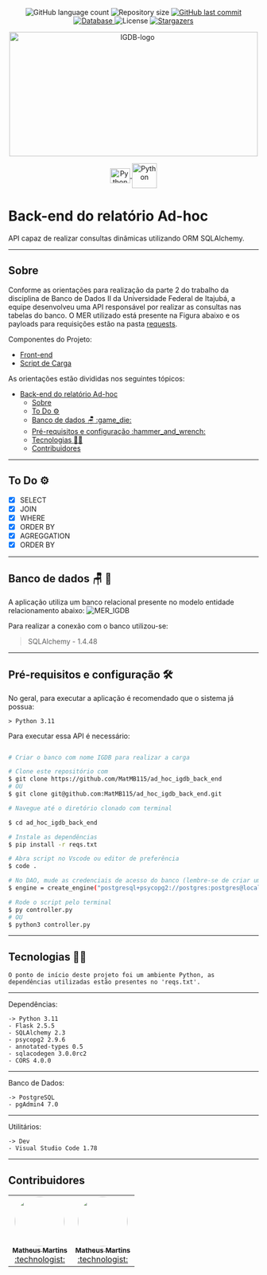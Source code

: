 <p align="center">
  <img alt="GitHub language count" src="https://img.shields.io/github/languages/count/MatMB115/ad_hoc_igdb_back_end?color=a015f5">

  <img alt="Repository size" src="https://img.shields.io/github/repo-size/MatMB115/ad_hoc_igdb_back_end">

  <a href="https://github.com/MatMB115/ad_hoc_igdb_back_end/commits/main">
    <img alt="GitHub last commit" src="https://img.shields.io/github/last-commit/MatMB115/ad_hoc_igdb_back_end">
  </a>
  <a href="https://www.postgresql.org/">
  <img alt="Database" src="https://img.shields.io/badge/database PostgreSQL-red">
  </a>

<img alt="License" src="https://img.shields.io/badge/license-MIT-brightgreen">
  <a href="https://github.com/MatMB115/ad_hoc_igdb_back_end/stargazers">
    <img alt="Stargazers" src="https://img.shields.io/github/stars/MatMB115/ad_hoc_igdb_back_end?style=social">
  </a>
</p>

<p align="center">
  <a href="https://github.com/MatMB115/ad_hoc_igdb_back_end">
    <img src="https://miro.medium.com/v2/resize:fit:720/format:webp/1*DpaeArqM7JWzJLylsVl9lg.png" height="250" width="500" alt="IGDB-logo" />
  </a>
</p>

<p align="center">
    <a href="https://www.python.org/">
        <img align="center" alt="Python" height="30" width="40" src="https://cdn.jsdelivr.net/gh/devicons/devicon/icons/python/python-original-wordmark.svg">
    </a>
    <a href="https://www.python.org/">
        <img align="center" alt="Python" height="50" width="50" src="https://cdn.jsdelivr.net/gh/devicons/devicon/icons/flask/flask-original-wordmark.svg">
    </a>
</p>

# Back-end do relatório Ad-hoc

API capaz de realizar consultas dinâmicas utilizando ORM SQLAlchemy.

---
## Sobre

Conforme as orientações para realização da parte 2 do trabalho da disciplina de Banco de Dados II da Universidade Federal de Itajubá, a equipe desenvolveu uma API responsável por realizar as consultas nas tabelas do banco. O MER utilizado está presente na Figura abaixo e os payloads para requisições estão na pasta [requests](./requests/).

Componentes do Projeto:
- [Front-end](https://gitlab.com/alisonmaciel93/bd_trabalho_final)
- [Script de Carga](https://github.com/MatMB115/script_carga_igdb)

As orientações estão divididas nos seguintes tópicos:

- [Back-end do relatório Ad-hoc](#back-end-do-relatório-ad-hoc)
  - [Sobre](#sobre)
  - [To Do :gear:](#to-do-gear)
  - [Banco de dados :chair: :game\_die:](#banco-de-dados-chair-game_die)
  - [Pré-requisitos e configuração :hammer\_and\_wrench:](#pré-requisitos-e-configuração-hammer_and_wrench)
  - [Tecnologias :technologist:](#tecnologias-technologist)
  - [Contribuidores](#contribuidores)

---
## To Do :gear:
- [x] SELECT
- [x] JOIN
- [x] WHERE
- [x] ORDER BY
- [x] AGREGGATION
- [x] ORDER BY

---
## Banco de dados :chair: :game_die:
A aplicação utiliza um banco relacional presente no modelo entidade relacionamento abaixo:
![MER_IGDB](https://imgur.com/eOmnsVN.png)

Para realizar a conexão com o banco utilizou-se:

>SQLAlchemy - 1.4.48

---
## Pré-requisitos e configuração :hammer_and_wrench:
No geral, para executar a aplicação é recomendado que o sistema já possua:

    > Python 3.11

Para executar essa API é necessário:

```bash

# Criar o banco com nome IGDB para realizar a carga

# Clone este repositório com
$ git clone https://github.com/MatMB115/ad_hoc_igdb_back_end
# OU
$ git clone git@github.com:MatMB115/ad_hoc_igdb_back_end.git

# Navegue até o diretório clonado com terminal

$ cd ad_hoc_igdb_back_end

# Instale as dependências
$ pip install -r reqs.txt

# Abra script no Vscode ou editor de preferência
$ code .

# No DAO, mude as credenciais de acesso do banco (lembre-se de criar um banco com o nome IGDB pelo SGDB)
$ engine = create_engine("postgresql+psycopg2://postgres:postgres@localhost:5432/IGDB")

# Rode o script pelo terminal
$ py controller.py
# OU
$ python3 controller.py

```
---
## Tecnologias :technologist:
    O ponto de início deste projeto foi um ambiente Python, as dependências utilizadas estão presentes no 'reqs.txt'. 
---
Dependências:

    -> Python 3.11
    - Flask 2.5.5
    - SQLAlchemy 2.3
    - psycopg2 2.9.6
    - annotated-types 0.5
    - sqlacodegen 3.0.0rc2
    - CORS 4.0.0
---
Banco de Dados:

    -> PostgreSQL
    - pgAdmin4 7.0
---
Utilitários:

    -> Dev
    - Visual Studio Code 1.78
---  

## Contribuidores

<table>
  <tr>
</td>
    <td align="center"><a href="https://github.com/carlosdcsr"><img style="border-radius: 50%;" src="https://avatars.githubusercontent.com/u/99037754?v=4" width="100px;" alt=""/><br /><sub><b>Matheus Martins</b></sub></a><br /><a href="https://github.com/carlosdcsr?tab=repositories" title="Ad-hoc">:technologist:</a></td>
</td>
</td>
    <td align="center"><a href="https://github.com/MatMB115"><img style="border-radius: 50%;" src="https://avatars.githubusercontent.com/u/63670910?v=4" width="100px;" alt=""/><br /><sub><b>Matheus Martins</b></sub></a><br /><a href="https://github.com/MatMB115/repime" title="Ad-hoc">:technologist:</a></td>
</td>
  </tr>
</table>

